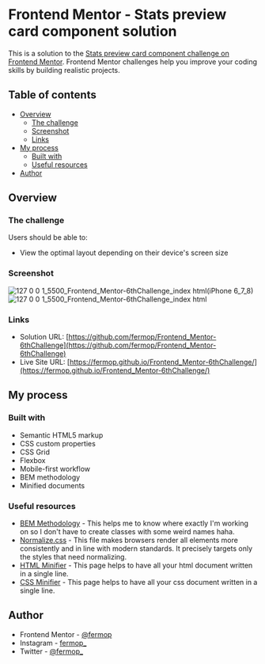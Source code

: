 # Frontend Mentor - Stats preview card component solution

This is a solution to the [Stats preview card component challenge on Frontend Mentor](https://www.frontendmentor.io/challenges/stats-preview-card-component-8JqbgoU62). Frontend Mentor challenges help you improve your coding skills by building realistic projects.

## Table of contents

- [Overview](#overview)
  - [The challenge](#the-challenge)
  - [Screenshot](#screenshot)
  - [Links](#links)
- [My process](#my-process)
  - [Built with](#built-with)
  - [Useful resources](#useful-resources)
- [Author](#author)

## Overview

### The challenge

Users should be able to:

- View the optimal layout depending on their device's screen size

### Screenshot

![127 0 0 1_5500_Frontend_Mentor-6thChallenge_index html(iPhone 6_7_8)](https://user-images.githubusercontent.com/107861444/185204597-7d97f276-c32c-4aa4-a8af-981c55e768f5.png)
![127 0 0 1_5500_Frontend_Mentor-6thChallenge_index html](https://user-images.githubusercontent.com/107861444/185204472-e1daee6f-5701-4045-85ce-fc02a02b845c.png)

### Links

- Solution URL: [https://github.com/fermop/Frontend_Mentor-6thChallenge](https://github.com/fermop/Frontend_Mentor-6thChallenge)
- Live Site URL: [https://fermop.github.io/Frontend_Mentor-6thChallenge/](https://fermop.github.io/Frontend_Mentor-6thChallenge/)

## My process

### Built with

- Semantic HTML5 markup
- CSS custom properties
- CSS Grid
- Flexbox
- Mobile-first workflow
- BEM methodology
- Minified documents

### Useful resources

- [BEM Methodology](https://9elements.com/bem-cheat-sheet/) - This helps me to know where exactly I'm working on so I don't have to create classes with some weird names haha.
- [Normalize.css](https://necolas.github.io/normalize.css/) - This file makes browsers render all elements more consistently and in line with modern standards. It precisely targets only the styles that need normalizing.
- [HTML Minifier](https://codebeautify.org/minify-html) - This page helps to have all your html document written in a single line.
- [CSS Minifier](https://cssminifier.org/) - This page helps to have all your css document written in a single line.

## Author

- Frontend Mentor - [@fermop](https://www.frontendmentor.io/profile/fermop)
- Instagram - [fermop_](https://www.instagram.com/fermop_/)
- Twitter - [@fermop_](https://twitter.com/fermop_)